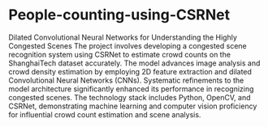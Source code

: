 # People-counting-using-CSRNet
Dilated Convolutional Neural Networks for Understanding the Highly Congested Scenes
The project involves developing a congested scene recognition system using CSRNet to estimate crowd counts on the ShanghaiTech dataset accurately. The model advances image analysis and crowd density estimation by employing 2D feature extraction and dilated Convolutional Neural Networks (CNNs). Systematic refinements to the model architecture significantly enhanced its performance in recognizing congested scenes. The technology stack includes Python, OpenCV, and CSRNet, demonstrating machine learning and computer vision proficiency for influential crowd count estimation and scene analysis.
